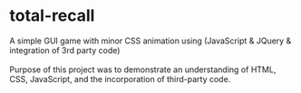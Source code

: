 # total-recall
A simple GUI game with minor CSS animation using (JavaScript &amp; JQuery &amp; integration of 3rd party code)<br><br>
Purpose of this project was to demonstrate an understanding of HTML, CSS, JavaScript, and the incorporation of third-party code.
